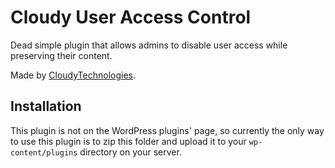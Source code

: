 # Cloudy User Access Control

Dead simple plugin that allows admins to disable user access while preserving their content. 

Made by [CloudyTechnologies](https://cloudytechnologies.mk/).

## Installation

This plugin is not on the WordPress plugins' page, 
so currently the only way to use this plugin is to zip this folder and upload it to your 
`wp-content/plugins` directory on your server.
